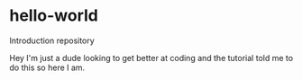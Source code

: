 # hello-world
Introduction repository

Hey I'm just a dude looking to get better at coding and the tutorial told me to do this so here I am.
